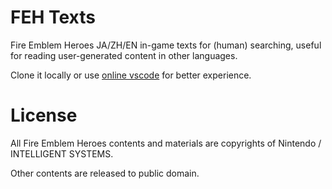 # FEH Texts

Fire Emblem Heroes JA/ZH/EN in-game texts for (human) searching, useful for reading user-generated content in other languages.

Clone it locally or use [online vscode](https://github1s.com/Asvel/feh-texts/blob/master/texts.yaml) for better experience.

# License

All Fire Emblem Heroes contents and materials are copyrights of Nintendo / INTELLIGENT SYSTEMS.

Other contents are released to public domain.
